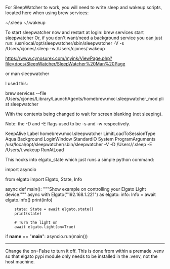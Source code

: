 For SleepWatcher to work, you will need to write sleep and
wakeup scripts, located here when using brew services:

  ~/.sleep
  ~/.wakeup

To start sleepwatcher now and restart at login:
  brew services start sleepwatcher
Or, if you don't want/need a background service you can just run:
  /usr/local/opt/sleepwatcher/sbin/sleepwatcher -V -s /Users/cjones/.sleep -w /Users/cjones/.wakeup

https://www.cynosurex.com/myink/ViewPage.php?file=docs/SleepWatcher/SleepWatcher%20Man%20Page

or man sleepwatcher

I used this:

brew services --file /Users/cjones/Library/LaunchAgents/homebrew.mxcl.sleepwatcher_mod.plist sleepwatcher

With the contents being changed to wait for screen blanking (not sleeping).

Note: the -D and -E flags used to be -s and -w respectively.

<?xml version="1.0" encoding="UTF-8"?>
<!DOCTYPE plist PUBLIC "-//Apple//DTD PLIST 1.0//EN" "http://www.apple.com/DTDs/PropertyList-1.0.dtd">
<plist version="1.0">
<dict>
	<key>KeepAlive</key>
	<true/>
	<key>Label</key>
	<string>homebrew.mxcl.sleepwatcher</string>
	<key>LimitLoadToSessionType</key>
	<array>
		<string>Aqua</string>
		<string>Background</string>
		<string>LoginWindow</string>
		<string>StandardIO</string>
		<string>System</string>
	</array>
	<key>ProgramArguments</key>
	<array>
		<string>/usr/local/opt/sleepwatcher/sbin/sleepwatcher</string>
		<string>-V</string>
		<string>-D</string>
		<string>/Users/<USER>/.sleep</string>
		<string>-E</string>
		<string>/Users/<USER>/.wakeup</string>
	</array>
	<key>RunAtLoad</key>
	<true/>
</dict>
</plist>


This hooks into elgato_state which just runs a simple python command:

import asyncio

from elgato import Elgato, State, Info


async def main():
    """Show example on controlling your Elgato Light device."""
    async with Elgato("192.168.1.221") as elgato:
        info: Info = await elgato.info()
        print(info)

        state: State = await elgato.state()
        print(state)

        # Turn the light on
        await elgato.light(on=True)


if __name__ == "__main__":
    asyncio.run(main())

------

Change the on=False to turn it off. This is done from within a premade .venv so that elgato pypi module only needs to be installed in the .venv, not the host machine.
